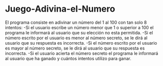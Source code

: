 # Juego-Adivina-el-Numero
El programa consiste en adivinar un número del 1 al 100 con tan solo 8 intentos:
-Si el usuario escribe un número menor que 1 o superior a 100 el programa le informará al usuario que su elección no esta permitida.
-Si el número escrito por el usuario es menor al número secreto, se le dirá al usuario que su respuesta es incorrecta.
-Si el número escrito por el usuario es mayor al número secreto, se le dirá al usuario que su respuesta es incorrecta.
-Si el usuario acierta el número secreto el programa le informará al usuario que ha ganado y cuántos intentos utilizo para ganar.
